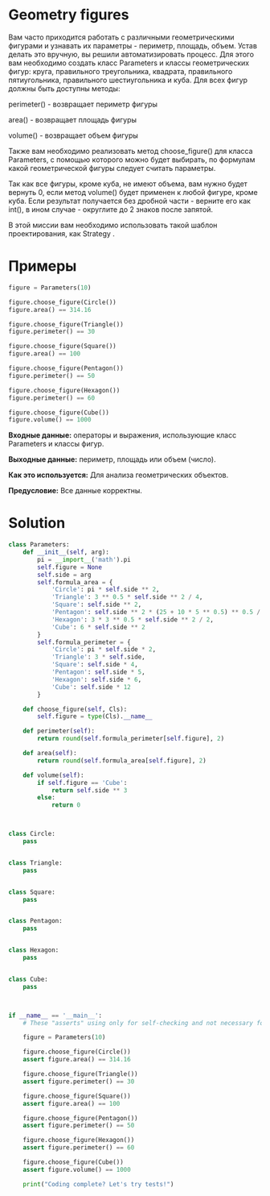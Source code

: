 # Geometry figures

Вам часто приходится работать с различными геометрическими фигурами и узнавать их параметры - периметр, площадь, объем.
Устав делать это вручную, вы решили автоматизировать процесс. Для этого вам необходимо создать класс Parameters и классы
геометрических фигур: круга, правильного треугольника, квадрата, правильного пятиугольника, правильного шестиугольника и
куба. Для всех фигур должны быть доступны методы:

perimeter() - возвращает периметр фигуры

area() - возвращает площадь фигуры

volume() - возвращает объем фигуры

Также вам необходимо реализовать метод choose_figure() для класса Parameters, с помощью которого можно будет выбирать,
по формулам какой геометрической фигуры следует считать параметры.

Так как все фигуры, кроме куба, не имеют объема, вам нужно будет вернуть 0, если метод volume() будет применен к любой
фигуре, кроме куба. Если результат получается без дробной части - верните его как int(), в ином случае - округлите до 2
знаков после запятой.

В этой миссии вам необходимо использовать такой шаблон проектирования, как Strategy .

# Примеры

```python
figure = Parameters(10)

figure.choose_figure(Circle())
figure.area() == 314.16

figure.choose_figure(Triangle())
figure.perimeter() == 30

figure.choose_figure(Square())
figure.area() == 100

figure.choose_figure(Pentagon())
figure.perimeter() == 50

figure.choose_figure(Hexagon())
figure.perimeter() == 60

figure.choose_figure(Cube())
figure.volume() == 1000
```

**Входные данные:** операторы и выражения, использующие класс Parameters и классы фигур.

**Выходные данные:** периметр, площадь или объем (число).

**Как это используется:** Для анализа геометрических объектов.

**Предусловие:** Все данные корректны.

# Solution

```python
class Parameters:
    def __init__(self, arg):
        pi = __import__('math').pi
        self.figure = None
        self.side = arg
        self.formula_area = {
            'Circle': pi * self.side ** 2,
            'Triangle': 3 ** 0.5 * self.side ** 2 / 4,
            'Square': self.side ** 2,
            'Pentagon': self.side ** 2 * (25 + 10 * 5 ** 0.5) ** 0.5 / 4,
            'Hexagon': 3 * 3 ** 0.5 * self.side ** 2 / 2,
            'Cube': 6 * self.side ** 2
        }
        self.formula_perimeter = {
            'Circle': pi * self.side * 2,
            'Triangle': 3 * self.side,
            'Square': self.side * 4,
            'Pentagon': self.side * 5,
            'Hexagon': self.side * 6,
            'Cube': self.side * 12
        }

    def choose_figure(self, Cls):
        self.figure = type(Cls).__name__

    def perimeter(self):
        return round(self.formula_perimeter[self.figure], 2)

    def area(self):
        return round(self.formula_area[self.figure], 2)

    def volume(self):
        if self.figure == 'Cube':
            return self.side ** 3
        else:
            return 0



class Circle:
    pass


class Triangle:
    pass


class Square:
    pass


class Pentagon:
    pass


class Hexagon:
    pass


class Cube:
    pass



if __name__ == '__main__':
    # These "asserts" using only for self-checking and not necessary for auto-testing

    figure = Parameters(10)

    figure.choose_figure(Circle())
    assert figure.area() == 314.16

    figure.choose_figure(Triangle())
    assert figure.perimeter() == 30

    figure.choose_figure(Square())
    assert figure.area() == 100

    figure.choose_figure(Pentagon())
    assert figure.perimeter() == 50

    figure.choose_figure(Hexagon())
    assert figure.perimeter() == 60

    figure.choose_figure(Cube())
    assert figure.volume() == 1000

    print("Coding complete? Let's try tests!")
```